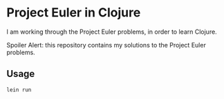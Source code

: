 # Project Euler in Clojure

I am working through the Project Euler problems, in order to learn Clojure.

Spoiler Alert: this repository contains my solutions to the Project Euler
problems.

## Usage

    lein run

